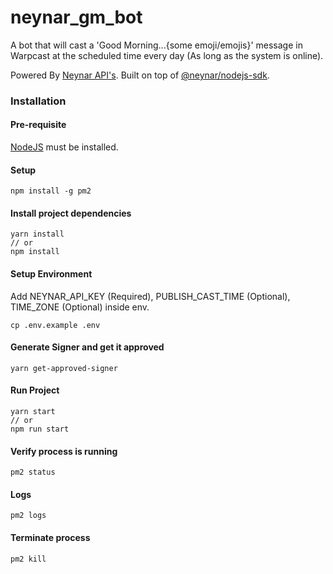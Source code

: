 # neynar_gm_bot

A bot that will cast a 'Good Morning...{some emoji/emojis}' message in Warpcast at the scheduled time every day (As long as the system is online).

Powered By [Neynar API's](https://docs.neynar.com/). Built on top of [@neynar/nodejs-sdk](https://www.npmjs.com/package/@neynar/nodejs-sdk).

### Installation

#### Pre-requisite

[NodeJS](https://nodejs.org/en/) must be installed.

#### Setup

```
npm install -g pm2
```

#### Install project dependencies

```
yarn install
// or
npm install
```

#### Setup Environment

Add NEYNAR_API_KEY (Required), PUBLISH_CAST_TIME (Optional), TIME_ZONE (Optional) inside env.

```
cp .env.example .env
```

#### Generate Signer and get it approved

```
yarn get-approved-signer
```

#### Run Project

```
yarn start
// or
npm run start
```

#### Verify process is running

```
pm2 status
```

#### Logs

```
pm2 logs
```

#### Terminate process

```
pm2 kill
```
